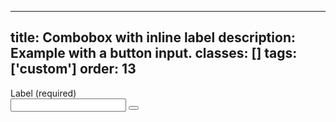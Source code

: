 <!--
 *              Copyright (c) 2025 Visa, Inc.
 *
 * Licensed under the Apache License, Version 2.0 (the "License");
 * you may not use this file except in compliance with the License.
 * You may obtain a copy of the License at
 *
 *         http://www.apache.org/licenses/LICENSE-2.0
 *
 * Unless required by applicable law or agreed to in writing, software
 * distributed under the License is distributed on an "AS IS" BASIS,
 * WITHOUT WARRANTIES OR CONDITIONS OF ANY KIND, either express or implied.
 * See the License for the specific language governing permissions and
 * limitations under the License.
 *
 -->
---
title: Combobox with inline label
description: Example with a button input. 
classes: []
tags: ['custom']
order: 13
---

<div class="v-combobox">
  <div class="v-flex v-flex-row v-gap-4">
    <label class="v-label" for="combobox-custom" style="line-height: var(--v-input-container-block-size)">
      Label (required)
    </label>
    <div class="v-flex v-flex-col v-flex-grow v-gap-4">
      <div class="v-input-container v-surface v-flex-row">
        <input aria-autocomplete="list" aria-expanded="false" aria-haspopup="listbox" aria-owns="" autocomplete="off" class="v-input" id="combobox-custom" name="combobox-custom" role="combobox" type="text"/>
        <button aria-label="toggle" class="v-button v-button-icon v-button-tertiary v-button-small" tabindex="-1" type="button">
          <svg aria-hidden="true" class="v-icon v-icon-visa v-icon-tiny" focusable="false" viewbox="0 0 16 16">
            <use href="#visa-chevron-down-tiny">
            </use>
          </svg>
        </button>
      </div>
    </div>
  </div>
</div>
